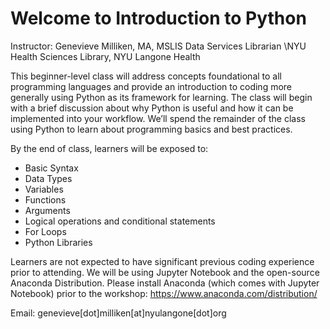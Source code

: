 # Welcome to Introduction to Python

Instructor: Genevieve Milliken, MA, MSLIS
            Data Services Librarian \NYU Health Sciences Library, NYU Langone Health
            
This beginner-level class will address concepts foundational to all programming languages and provide an introduction to coding more generally using Python as its framework for learning. The class will begin with a brief discussion about why Python is useful and how it can be implemented into your workflow. We’ll spend the remainder of the class using Python to learn about programming basics and best practices.

By the end of class, learners will be exposed to:

- Basic Syntax
- Data Types
- Variables
- Functions
- Arguments
- Logical operations and conditional statements
- For Loops
- Python Libraries

Learners are not expected to have significant previous coding experience prior to attending. We will be using Jupyter Notebook and the open-source Anaconda Distribution. Please install Anaconda (which comes with Jupyter Notebook) prior to the workshop: https://www.anaconda.com/distribution/ 

Email: genevieve[dot]milliken[at]nyulangone[dot]org
